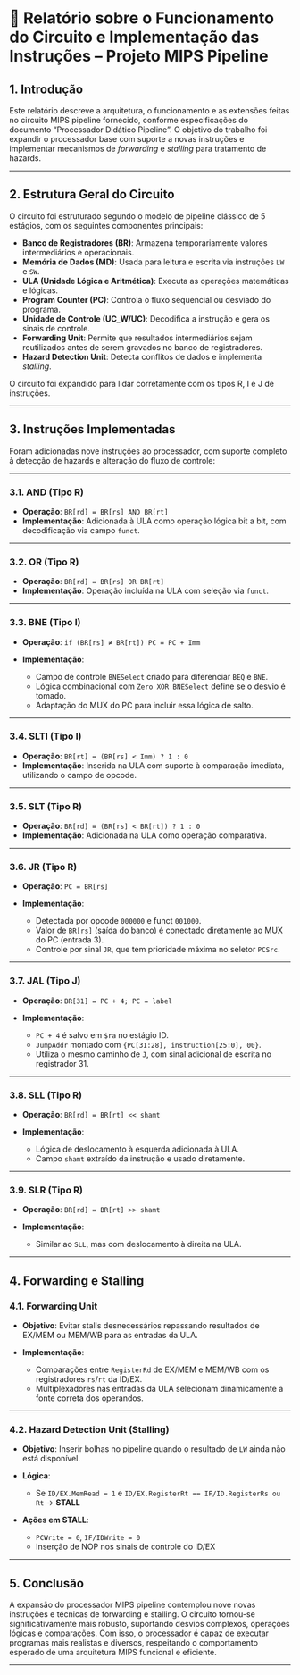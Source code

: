# 📝 Relatório sobre o Funcionamento do Circuito e Implementação das Instruções – Projeto MIPS Pipeline

## 1. Introdução

Este relatório descreve a arquitetura, o funcionamento e as extensões feitas no circuito MIPS pipeline fornecido, conforme especificações do documento “Processador Didático Pipeline”. O objetivo do trabalho foi expandir o processador base com suporte a novas instruções e implementar mecanismos de *forwarding* e *stalling* para tratamento de hazards.

---

## 2. Estrutura Geral do Circuito

O circuito foi estruturado segundo o modelo de pipeline clássico de 5 estágios, com os seguintes componentes principais:

* **Banco de Registradores (BR)**: Armazena temporariamente valores intermediários e operacionais.
* **Memória de Dados (MD)**: Usada para leitura e escrita via instruções `LW` e `SW`.
* **ULA (Unidade Lógica e Aritmética)**: Executa as operações matemáticas e lógicas.
* **Program Counter (PC)**: Controla o fluxo sequencial ou desviado do programa.
* **Unidade de Controle (UC\_W/UC)**: Decodifica a instrução e gera os sinais de controle.
* **Forwarding Unit**: Permite que resultados intermediários sejam reutilizados antes de serem gravados no banco de registradores.
* **Hazard Detection Unit**: Detecta conflitos de dados e implementa *stalling*.

O circuito foi expandido para lidar corretamente com os tipos R, I e J de instruções.

---

## 3. Instruções Implementadas

Foram adicionadas nove instruções ao processador, com suporte completo à detecção de hazards e alteração do fluxo de controle:

---

### 3.1. **AND** (Tipo R)

* **Operação**: `BR[rd] = BR[rs] AND BR[rt]`
* **Implementação**: Adicionada à ULA como operação lógica bit a bit, com decodificação via campo `funct`.

---

### 3.2. **OR** (Tipo R)

* **Operação**: `BR[rd] = BR[rs] OR BR[rt]`
* **Implementação**: Operação incluída na ULA com seleção via `funct`.

---

### 3.3. **BNE** (Tipo I)

* **Operação**: `if (BR[rs] ≠ BR[rt]) PC = PC + Imm`
* **Implementação**:

  * Campo de controle `BNESelect` criado para diferenciar `BEQ` e `BNE`.
  * Lógica combinacional com `Zero XOR BNESelect` define se o desvio é tomado.
  * Adaptação do MUX do PC para incluir essa lógica de salto.

---

### 3.4. **SLTI** (Tipo I)

* **Operação**: `BR[rt] = (BR[rs] < Imm) ? 1 : 0`
* **Implementação**: Inserida na ULA com suporte à comparação imediata, utilizando o campo de opcode.

---

### 3.5. **SLT** (Tipo R)

* **Operação**: `BR[rd] = (BR[rs] < BR[rt]) ? 1 : 0`
* **Implementação**: Adicionada na ULA como operação comparativa.

---

### 3.6. **JR** (Tipo R)

* **Operação**: `PC = BR[rs]`
* **Implementação**:

  * Detectada por opcode `000000` e funct `001000`.
  * Valor de `BR[rs]` (saída do banco) é conectado diretamente ao MUX do PC (entrada 3).
  * Controle por sinal `JR`, que tem prioridade máxima no seletor `PCSrc`.

---

### 3.7. **JAL** (Tipo J)

* **Operação**: `BR[31] = PC + 4; PC = label`
* **Implementação**:

  * `PC + 4` é salvo em `$ra` no estágio ID.
  * `JumpAddr` montado com `{PC[31:28], instruction[25:0], 00}`.
  * Utiliza o mesmo caminho de `J`, com sinal adicional de escrita no registrador 31.

---

### 3.8. **SLL** (Tipo R)

* **Operação**: `BR[rd] = BR[rt] << shamt`
* **Implementação**:

  * Lógica de deslocamento à esquerda adicionada à ULA.
  * Campo `shamt` extraído da instrução e usado diretamente.

---

### 3.9. **SLR** (Tipo R)

* **Operação**: `BR[rd] = BR[rt] >> shamt`
* **Implementação**:

  * Similar ao `SLL`, mas com deslocamento à direita na ULA.

---

## 4. Forwarding e Stalling

### 4.1. **Forwarding Unit**

* **Objetivo**: Evitar stalls desnecessários repassando resultados de EX/MEM ou MEM/WB para as entradas da ULA.
* **Implementação**:

  * Comparações entre `RegisterRd` de EX/MEM e MEM/WB com os registradores `rs`/`rt` da ID/EX.
  * Multiplexadores nas entradas da ULA selecionam dinamicamente a fonte correta dos operandos.

---

### 4.2. **Hazard Detection Unit (Stalling)**

* **Objetivo**: Inserir bolhas no pipeline quando o resultado de `LW` ainda não está disponível.
* **Lógica**:

  * Se `ID/EX.MemRead = 1` e `ID/EX.RegisterRt == IF/ID.RegisterRs ou Rt` → **STALL**
* **Ações em STALL**:

  * `PCWrite = 0`, `IF/IDWrite = 0`
  * Inserção de NOP nos sinais de controle do ID/EX

---

## 5. Conclusão

A expansão do processador MIPS pipeline contemplou nove novas instruções e técnicas de forwarding e stalling. O circuito tornou-se significativamente mais robusto, suportando desvios complexos, operações lógicas e comparações. Com isso, o processador é capaz de executar programas mais realistas e diversos, respeitando o comportamento esperado de uma arquitetura MIPS funcional e eficiente.

---


